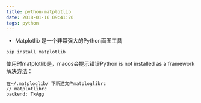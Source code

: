 ```yaml
---
title: python-matplotlib
date: 2018-01-16 09:41:20
tags: python
---
```

* Matplotlib
是一个非常强大的Python画图工具
```
pip install matplotlib

```
使用时matplotlib是，macos会提示错误Python is not installed as a framework
解决方法：
```
在~/.matploglib/ 下新建文件matploglibrc
// matplotlibrc
backend: TkAgg
```

